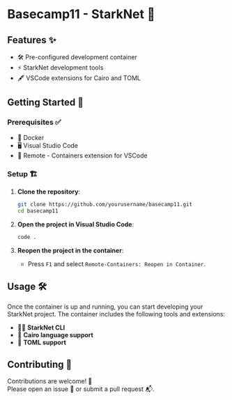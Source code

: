 # Basecamp11 - StarkNet 🚀

## Features ✨

- 🛠️ Pre-configured development container  
- ⚡ StarkNet development tools  
- 🖋️ VSCode extensions for Cairo and TOML  

## Getting Started 🎯

### Prerequisites ✅

- 🐳 Docker  
- 🖥️ Visual Studio Code  
- 🔌 Remote - Containers extension for VSCode  

### Setup 🏗️

1. **Clone the repository**:  

    ```sh
    git clone https://github.com/yourusername/basecamp11.git
    cd basecamp11
    ```

2. **Open the project in Visual Studio Code**:  

    ```sh
    code .
    ```

3. **Reopen the project in the container**:  
    - Press `F1` and select `Remote-Containers: Reopen in Container`.  

## Usage 🛠️

Once the container is up and running, you can start developing your StarkNet project. The container includes the following tools and extensions:  

- 🧑‍💻 **StarkNet CLI**  
- 🌟 **Cairo language support**  
- 📜 **TOML support**  

## Contributing 🤝

Contributions are welcome! 🎉  
Please open an issue 🐞 or submit a pull request 📬.  
